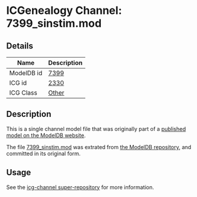 # ICGenealogy Channel: 7399\_sinstim.mod

## Details

Name | Description
---- | -----------
ModelDB id | [7399](http://senselab.med.yale.edu/ModelDB/ShowModel.cshtml?model=7399)
ICG id | [2330](http://icg.neurotheory.ox.ac.uk/channels/other/2330)
ICG Class | [Other](http://icg.neurotheory.ox.ac.uk/channels/other)

## Description

This is a single channel model file that was originally part of a [published model on the ModelDB website](http://senselab.med.yale.edu/mModelDB/ShowModel.cshtml?model=7399).

The file [7399\_sinstim.mod](7399_sinstim.mod) was extrated from [the ModelDB repository](http://senselab.med.yale.edu/ModelDB/ShowModel.cshtml?model=7399), and committed in its original form.

## Usage

See the [icg-channel super-repository](https://github.com/icgenealogy/icg-channels) for more information.